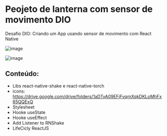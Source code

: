 # Peojeto de lanterna com sensor de movimento DIO

Desafio DIO: Criando um App usando sensor de movimento com React Native

![image](https://user-images.githubusercontent.com/104567837/175342318-20f6af39-4be3-44e5-a42a-325fa6282ec2.png)

![image](https://user-images.githubusercontent.com/104567837/175342369-20f28ff9-1f38-4ef0-9adb-b233178b3644.png)

## Conteúdo:

- Libs react-native-shake e react-native-torch
- icons: https://drive.google.com/drive/folders/1aDTyA09EFjFvqmXqkDKLoMhFx65QQExQ
- Stylesheet
- Hooke useState
- Hooke useEffect
- Add Listener to RNShake
- LifeCicly ReactJS
